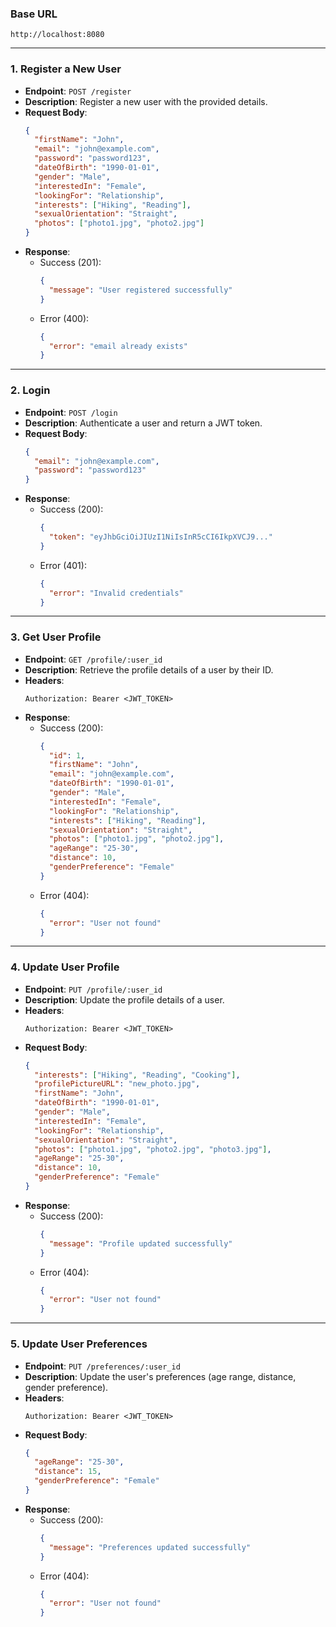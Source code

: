 ### **Base URL**

```
http://localhost:8080
```

---

### **1. Register a New User**

- **Endpoint**: `POST /register`
- **Description**: Register a new user with the provided details.
- **Request Body**:
  ```json
  {
    "firstName": "John",
    "email": "john@example.com",
    "password": "password123",
    "dateOfBirth": "1990-01-01",
    "gender": "Male",
    "interestedIn": "Female",
    "lookingFor": "Relationship",
    "interests": ["Hiking", "Reading"],
    "sexualOrientation": "Straight",
    "photos": ["photo1.jpg", "photo2.jpg"]
  }
  ```
- **Response**:
  - Success (201):
    ```json
    {
      "message": "User registered successfully"
    }
    ```
  - Error (400):
    ```json
    {
      "error": "email already exists"
    }
    ```

---

### **2. Login**

- **Endpoint**: `POST /login`
- **Description**: Authenticate a user and return a JWT token.
- **Request Body**:
  ```json
  {
    "email": "john@example.com",
    "password": "password123"
  }
  ```
- **Response**:
  - Success (200):
    ```json
    {
      "token": "eyJhbGciOiJIUzI1NiIsInR5cCI6IkpXVCJ9..."
    }
    ```
  - Error (401):
    ```json
    {
      "error": "Invalid credentials"
    }
    ```

---

### **3. Get User Profile**

- **Endpoint**: `GET /profile/:user_id`
- **Description**: Retrieve the profile details of a user by their ID.
- **Headers**:
  ```
  Authorization: Bearer <JWT_TOKEN>
  ```
- **Response**:
  - Success (200):
    ```json
    {
      "id": 1,
      "firstName": "John",
      "email": "john@example.com",
      "dateOfBirth": "1990-01-01",
      "gender": "Male",
      "interestedIn": "Female",
      "lookingFor": "Relationship",
      "interests": ["Hiking", "Reading"],
      "sexualOrientation": "Straight",
      "photos": ["photo1.jpg", "photo2.jpg"],
      "ageRange": "25-30",
      "distance": 10,
      "genderPreference": "Female"
    }
    ```
  - Error (404):
    ```json
    {
      "error": "User not found"
    }
    ```

---

### **4. Update User Profile**

- **Endpoint**: `PUT /profile/:user_id`
- **Description**: Update the profile details of a user.
- **Headers**:
  ```
  Authorization: Bearer <JWT_TOKEN>
  ```
- **Request Body**:
  ```json
  {
    "interests": ["Hiking", "Reading", "Cooking"],
    "profilePictureURL": "new_photo.jpg",
    "firstName": "John",
    "dateOfBirth": "1990-01-01",
    "gender": "Male",
    "interestedIn": "Female",
    "lookingFor": "Relationship",
    "sexualOrientation": "Straight",
    "photos": ["photo1.jpg", "photo2.jpg", "photo3.jpg"],
    "ageRange": "25-30",
    "distance": 10,
    "genderPreference": "Female"
  }
  ```
- **Response**:
  - Success (200):
    ```json
    {
      "message": "Profile updated successfully"
    }
    ```
  - Error (404):
    ```json
    {
      "error": "User not found"
    }
    ```

---

### **5. Update User Preferences**

- **Endpoint**: `PUT /preferences/:user_id`
- **Description**: Update the user's preferences (age range, distance, gender preference).
- **Headers**:
  ```
  Authorization: Bearer <JWT_TOKEN>
  ```
- **Request Body**:
  ```json
  {
    "ageRange": "25-30",
    "distance": 15,
    "genderPreference": "Female"
  }
  ```
- **Response**:
  - Success (200):
    ```json
    {
      "message": "Preferences updated successfully"
    }
    ```
  - Error (404):
    ```json
    {
      "error": "User not found"
    }
    ```
